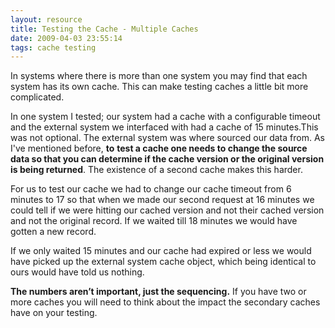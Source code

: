 ```yaml
---
layout: resource
title: Testing the Cache - Multiple Caches 
date: 2009-04-03 23:55:14
tags: cache testing
---
```

In systems where there is more than one system you may find that each system has its own cache. This can make testing caches a little bit more complicated.

In one system I tested; our system had a cache with a configurable timeout and the external system we interfaced with had a cache of 15 minutes.This was not optional. The external system was where sourced our data from. As I've mentioned before, **to** **test a cache one needs to change the source data so that you can determine if the cache version or the original version is being returned**. The existence of a second cache makes this harder.

For us to test our cache we had to change our cache timeout from 6 minutes to 17 so that when we made our second request at 16 minutes we could tell if we were hitting our cached version and not their cached version and not the original record. If we waited till 18 minutes we would have gotten a new record.

If we only waited 15 minutes and our cache had expired or less we would have picked up the external system cache object, which being identical to ours would have told us nothing.

**The numbers aren’t important, just the sequencing.** If you have two or more caches you will need to think about the impact the secondary caches have on your testing.